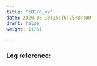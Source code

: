 ```yaml
---
title: "c0176_vv"
date: 2020-08-18T15:16:25+88:00
draft: false
weight: 11761

---
```


### Log reference: <no value>

```
